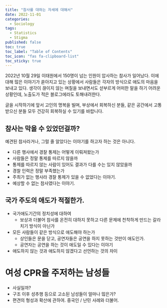 ```yaml
---
title: "참사를 대하는 자세에 대해서"
date: 2022-11-01
categories:
  - Sociology
tags:
  - Statistics
  - Stigma
published: false
toc: true
toc_label: "Table of Contents"
toc_icon: "fas fa-clipboard-list"
toc_sticky: true
---
```


2022년 10월 29일 이태원에서 150명이 넘는 인원이 압사하는 참사가 일어났다. 
이에 대해 많은 이야기가 쏟아지고 있는 상황에서 사람들은 각자의 방식으로 애도의 마음을 보내고 있다.
생각이 끊이지 않는 며칠을 보내면서도 섣부르게 어떠한 말을 하기 어려운 상황인데, 노출도가 적은 블로그에라도 토해내려한다.

글을 시작하기에 앞서 고인의 명복을 빌며, 부상에서 회복하신 분들, 같은 공간에서 고통받으신 분들 모두 건강히 회복하실 수 있기를 바랍니다.

## 참사는 막을 수 있었던걸까?
예견된 참사라거나, 그럴 줄 알았다는 이야기를 하고자 하는 것은 아니다. 
- 다른 행사에서 경찰 통제는 어떻게 이뤄져왔는가
- 사람들은 정말 통제를 따르지 않을까
- 통제를 따르지 않는 사람이 있어도 결과가 다를 수는 있지 않았을까
- 경찰 인력은 정말 부족했는가
- 주최가 없는 행사라 경찰 통제가 있을 수 없었다는 이야기.
- 예상할 수 없는 참사였다는 이야기.

## 국가 주도의 애도가 적절한가.
- 국가애도기간의 정치성에 대하여 
  - 보상과 더불어 참사를 온전히 대하지 못하고 다른 문제에 천착하게 만드는 갈라치기 방식이 아닌가
- 모든 사람들이 같은 방식으로 애도해야 하는가
  - 상인들은 문을 닫고, 공연자들은 공연을 하지 못하는 것만이 애도인가. 
  - 공연자는 공연을 하는 것이 애도일 수 있다는 이야기 
- 애도하지 않는 것과 애도하지 않겠다고 선언하는 것의 차이 

# 여성 CPR을 주저하는 남성들
- 사실일까?
- 구조 이후 성추행 등으로 고소된 남성들이 얼마나 많은가?
- 편견의 형성과 확산에 관하여. 중국인 / 난민 사례와 더불어. 